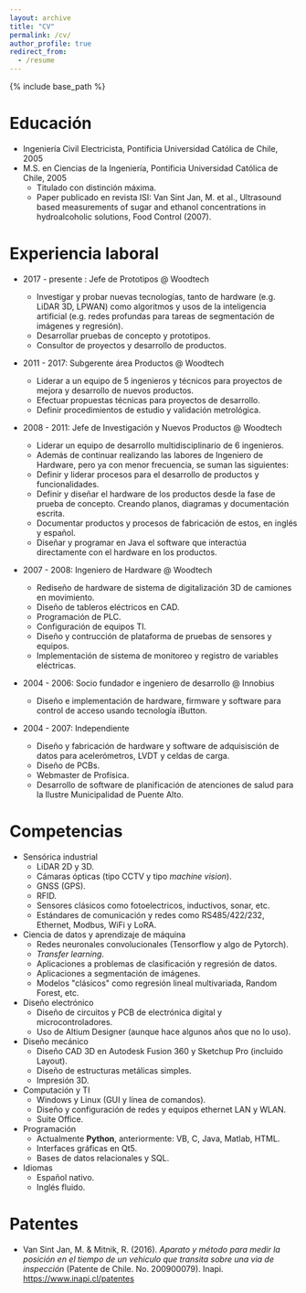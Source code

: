 ```yaml
---
layout: archive
title: "CV"
permalink: /cv/
author_profile: true
redirect_from:
  - /resume
---
```


{% include base_path %}

Educación
======
* Ingeniería Civil Electricista, Pontificia Universidad Católica de Chile, 2005
* M.S. en Ciencias de la Ingeniería, Pontificia Universidad Católica de Chile, 2005
  * Titulado con distinción máxima.
  * Paper publicado en revista ISI: Van Sint Jan, M. et al., Ultrasound based measurements of sugar and ethanol concentrations in hydroalcoholic solutions, Food Control (2007).

Experiencia laboral
======
* 2017 - presente : Jefe de Prototipos @ Woodtech
  * Investigar y probar nuevas tecnologías, tanto de hardware (e.g. LiDAR 3D, LPWAN) como algoritmos y usos de la inteligencia artificial (e.g. redes profundas para tareas de segmentación de imágenes y regresión).
  * Desarrollar pruebas de concepto y prototipos.
  * Consultor de proyectos y desarrollo de productos.

* 2011 - 2017: Subgerente área Productos @ Woodtech
  * Liderar a un equipo de 5 ingenieros y técnicos para proyectos de mejora
y desarrollo de nuevos productos.
  * Efectuar propuestas técnicas para proyectos de desarrollo.
  * Definir procedimientos de estudio y validación metrológica.

* 2008 - 2011: Jefe de Investigación y Nuevos Productos @ Woodtech
  * Liderar un equipo de desarrollo multidisciplinario de 6 ingenieros.
  * Además de continuar realizando las labores de Ingeniero de Hardware,
pero ya con menor frecuencia, se suman las siguientes:
  * Definir y liderar procesos para el desarrollo de productos y
funcionalidades.
  * Definir y diseñar el hardware de los productos desde la fase de prueba
de concepto. Creando planos, diagramas y documentación escrita.
  * Documentar productos y procesos de fabricación de estos, en inglés y
español.
  * Diseñar y programar en Java el software que interactúa directamente
con el hardware en los productos.

* 2007 - 2008: Ingeniero de Hardware @ Woodtech
  * Rediseño de hardware de sistema de digitalización 3D de camiones en movimiento. 
  * Diseño de tableros eléctricos en CAD.
  * Programación de PLC.
  * Configuración de equipos TI.
  * Diseño y contrucción de plataforma de pruebas de sensores y equipos.
  * Implementación de sistema de monitoreo y registro de variables eléctricas.

* 2004 - 2006: Socio fundador e ingeniero de desarrollo @ Innobius
  * Diseño e implementación de hardware, firmware y software para control de acceso usando tecnología iButton.

* 2004 - 2007: Independiente
  * Diseño y fabricación de hardware y software de adquisisción de datos para acelerómetros, LVDT y celdas de carga.
  * Diseño de PCBs.
  * Webmaster de Profísica.
  * Desarrollo de software de planificación de atenciones de salud para la Ilustre Municipalidad de Puente Alto.

Competencias
======
* Sensórica industrial
  * LiDAR 2D y 3D.
  * Cámaras ópticas (tipo CCTV y tipo *machine vision*).
  * GNSS (GPS).
  * RFID.
  * Sensores clásicos como fotoelectricos, inductivos, sonar, etc.
  * Estándares de comunicación y redes como RS485/422/232, Ethernet, Modbus, WiFi y LoRA.
* Ciencia de datos y aprendizaje de máquina
  * Redes neuronales convolucionales (Tensorflow y algo de Pytorch).
  * *Transfer learning*.
  * Aplicaciones a problemas de clasificación y regresión de datos.
  * Aplicaciones a segmentación de imágenes.
  * Modelos "clásicos" como regresión lineal multivariada, Random Forest, etc.
* Diseño electrónico
  * Diseño de circuitos y PCB de electrónica digital y microcontroladores.
  * Uso de Altium Designer (aunque hace algunos años que no lo uso).
* Diseño mecánico
  * Diseño CAD 3D en Autodesk Fusion 360 y Sketchup Pro (incluido Layout).
  * Diseño de estructuras metálicas simples.
  * Impresión 3D.
* Computación y TI
  * Windows y Linux (GUI y línea de comandos).
  * Diseño y configuración de redes y equipos ethernet LAN y WLAN.
  * Suite Office.
* Programación
  * Actualmente **Python**, anteriormente: VB, C, Java, Matlab, HTML.
  * Interfaces gráficas en Qt5.
  * Bases de datos relacionales y SQL.
* Idiomas
  * Español nativo.
  * Inglés fluido.

  
Patentes
======
* Van Sint Jan, M. & Mitnik, R. (2016). *Aparato y método para medir la posición en el tiempo de un vehiculo que transita sobre una via de inspección* (Patente de Chile. No. 200900079). Inapi. https://www.inapi.cl/patentes
